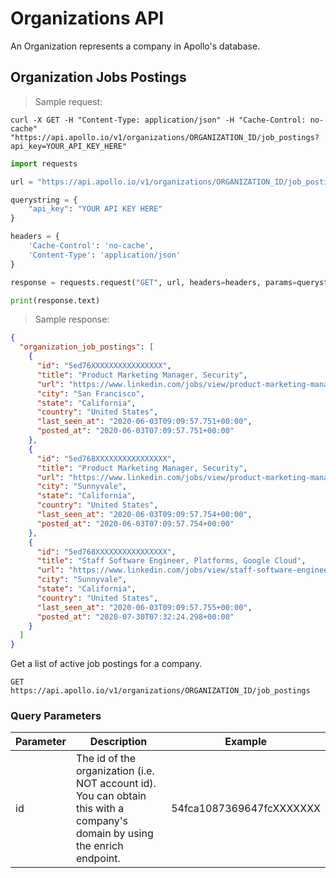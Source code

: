 # Organizations API

An Organization represents a company in Apollo's database.

## Organization Jobs Postings

> Sample request:

```shell
curl -X GET -H "Content-Type: application/json" -H "Cache-Control: no-cache" "https://api.apollo.io/v1/organizations/ORGANIZATION_ID/job_postings?api_key=YOUR_API_KEY_HERE"
```

```python
import requests

url = "https://api.apollo.io/v1/organizations/ORGANIZATION_ID/job_postings"

querystring = {
    "api_key": "YOUR API KEY HERE"
}

headers = {
    'Cache-Control': 'no-cache',
    'Content-Type': 'application/json'
}

response = requests.request("GET", url, headers=headers, params=querystring)

print(response.text)
```

> Sample response:

```json
{
  "organization_job_postings": [
    {
      "id": "5ed76XXXXXXXXXXXXXXXX",
      "title": "Product Marketing Manager, Security",
      "url": "https://www.linkedin.com/jobs/view/product-marketing-manager-security-at-google-1878106711?refId=e19c8d31-7452-4bfc-8097-66ab00fe06a8&position=14&pageNum=9&trk=public_jobs_job-result-card_result-card_full-click",
      "city": "San Francisco",
      "state": "California",
      "country": "United States",
      "last_seen_at": "2020-06-03T09:09:57.751+00:00",
      "posted_at": "2020-06-03T07:09:57.751+00:00"
    },
    {
      "id": "5ed768XXXXXXXXXXXXXXXX",
      "title": "Product Marketing Manager, Security",
      "url": "https://www.linkedin.com/jobs/view/product-marketing-manager-security-at-google-1878108613?refId=e19c8d31-7452-4bfc-8097-66ab00fe06a8&position=17&pageNum=9&trk=public_jobs_job-result-card_result-card_full-click",
      "city": "Sunnyvale",
      "state": "California",
      "country": "United States",
      "last_seen_at": "2020-06-03T09:09:57.754+00:00",
      "posted_at": "2020-06-03T07:09:57.754+00:00"
    },
    {
      "id": "5ed768XXXXXXXXXXXXXXXX",
      "title": "Staff Software Engineer, Platforms, Google Cloud",
      "url": "https://www.linkedin.com/jobs/view/staff-software-engineer-platforms-google-cloud-at-google-1878104847?refId=e19c8d31-7452-4bfc-8097-66ab00fe06a8&position=18&pageNum=9&trk=public_jobs_job-result-card_result-card_full-click",
      "city": "Sunnyvale",
      "state": "California",
      "country": "United States",
      "last_seen_at": "2020-06-03T09:09:57.755+00:00",
      "posted_at": "2020-07-30T07:32:24.298+00:00"
    }
  ]
}
```

Get a list of active job postings for a company.

`GET https://api.apollo.io/v1/organizations/ORGANIZATION_ID/job_postings`

### Query Parameters

| Parameter | Description                                                                                                                 | Example                  |
| --------- | --------------------------------------------------------------------------------------------------------------------------- | ------------------------ |
| id        | The id of the organization (i.e. NOT account id). You can obtain this with a company's domain by using the enrich endpoint. | 54fca1087369647fcXXXXXXX |
